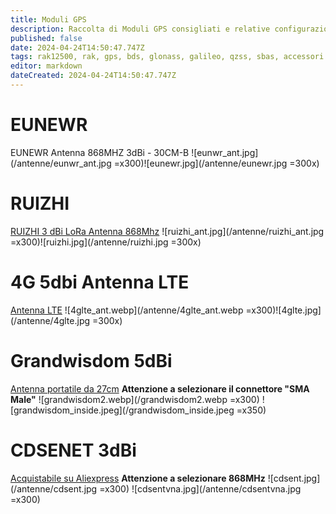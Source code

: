 ```yaml
---
title: Moduli GPS
description: Raccolta di Moduli GPS consigliati e relative configurazioni 
published: false
date: 2024-04-24T14:50:47.747Z
tags: rak12500, rak, gps, bds, glonass, galileo, qzss, sbas, accessori
editor: markdown
dateCreated: 2024-04-24T14:50:47.747Z
---
```


# EUNEWR
EUNEWR Antenna 868MHZ 3dBi - 30CM-B
![eunwr_ant.jpg](/antenne/eunwr_ant.jpg =x300)![eunewr.jpg](/antenne/eunewr.jpg =300x)

# RUIZHI
[RUIZHI 3 dBi LoRa Antenna 868Mhz](https://www.amazon.it/dp/B09KLTR3SL)
![ruizhi_ant.jpg](/antenne/ruizhi_ant.jpg =x300)![ruizhi.jpg](/antenne/ruizhi.jpg =300x)


# 4G 5dbi Antenna LTE
[Antenna LTE](https://it.aliexpress.com/item/32888310888.html)
![4glte_ant.webp](/antenne/4glte_ant.webp =x300)![4glte.jpg](/antenne/4glte.jpg =300x)

# Grandwisdom 5dBi
[Antenna portatile da 27cm](https://www.aliexpress.com/item/1005004357899957.html) 
**Attenzione a selezionare il connettore "SMA Male"**
![grandwisdom2.webp](/grandwisdom2.webp =x300) ![grandwisdom_inside.jpeg](/grandwisdom_inside.jpeg =x350)

# CDSENET 3dBi
[Acquistabile su Aliexpress](https://it.aliexpress.com/item/1005003251011643.html)
**Attenzione a selezionare 868MHz**
![cdsent.jpg](/antenne/cdsent.jpg =x300) ![cdsentvna.jpg](/antenne/cdsentvna.jpg =x300)